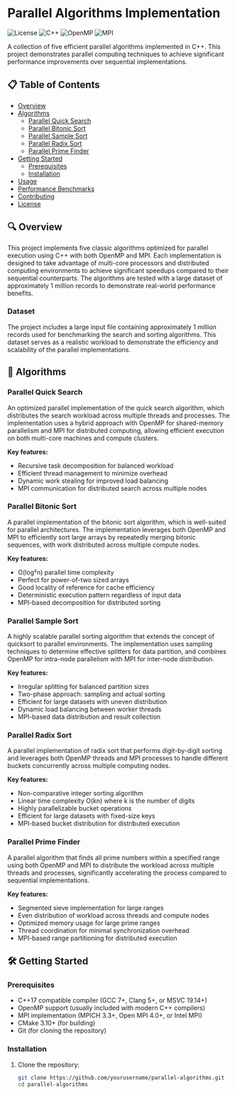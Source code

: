 # Parallel Algorithms Implementation

![License](https://img.shields.io/badge/license-MIT-blue.svg)
![C++](https://img.shields.io/badge/C%2B%2B-17-00599C.svg)
![OpenMP](https://img.shields.io/badge/OpenMP-4.5-red.svg)
![MPI](https://img.shields.io/badge/MPI-4.1-green.svg)

A collection of five efficient parallel algorithms implemented in C++. This project demonstrates parallel computing techniques to achieve significant performance improvements over sequential implementations.

## 📋 Table of Contents
- [Overview](#overview)
- [Algorithms](#algorithms)
  - [Parallel Quick Search](#parallel-quick-search)
  - [Parallel Bitonic Sort](#parallel-bitonic-sort)
  - [Parallel Sample Sort](#parallel-sample-sort)
  - [Parallel Radix Sort](#parallel-radix-sort)
  - [Parallel Prime Finder](#parallel-prime-finder)
- [Getting Started](#getting-started)
  - [Prerequisites](#prerequisites)
  - [Installation](#installation)
- [Usage](#usage)
- [Performance Benchmarks](#performance-benchmarks)
- [Contributing](#contributing)
- [License](#license)

## 🔍 Overview

This project implements five classic algorithms optimized for parallel execution using C++ with both OpenMP and MPI. Each implementation is designed to take advantage of multi-core processors and distributed computing environments to achieve significant speedups compared to their sequential counterparts. The algorithms are tested with a large dataset of approximately 1 million records to demonstrate real-world performance benefits.

### Dataset

The project includes a large input file containing approximately 1 million records used for benchmarking the search and sorting algorithms. This dataset serves as a realistic workload to demonstrate the efficiency and scalability of the parallel implementations.

## 🚀 Algorithms

### Parallel Quick Search

An optimized parallel implementation of the quick search algorithm, which distributes the search workload across multiple threads and processes. The implementation uses a hybrid approach with OpenMP for shared-memory parallelism and MPI for distributed computing, allowing efficient execution on both multi-core machines and compute clusters.

**Key features:**
- Recursive task decomposition for balanced workload
- Efficient thread management to minimize overhead
- Dynamic work stealing for improved load balancing
- MPI communication for distributed search across multiple nodes

### Parallel Bitonic Sort

A parallel implementation of the bitonic sort algorithm, which is well-suited for parallel architectures. The implementation leverages both OpenMP and MPI to efficiently sort large arrays by repeatedly merging bitonic sequences, with work distributed across multiple compute nodes.

**Key features:**
- O(log²n) parallel time complexity
- Perfect for power-of-two sized arrays
- Good locality of reference for cache efficiency
- Deterministic execution pattern regardless of input data
- MPI-based decomposition for distributed sorting

### Parallel Sample Sort

A highly scalable parallel sorting algorithm that extends the concept of quicksort to parallel environments. The implementation uses sampling techniques to determine effective splitters for data partition, and combines OpenMP for intra-node parallelism with MPI for inter-node distribution.

**Key features:**
- Irregular splitting for balanced partition sizes
- Two-phase approach: sampling and actual sorting
- Efficient for large datasets with uneven distribution
- Dynamic load balancing between worker threads
- MPI-based data distribution and result collection

### Parallel Radix Sort

A parallel implementation of radix sort that performs digit-by-digit sorting and leverages both OpenMP threads and MPI processes to handle different buckets concurrently across multiple computing nodes.

**Key features:**
- Non-comparative integer sorting algorithm
- Linear time complexity O(kn) where k is the number of digits
- Highly parallelizable bucket operations
- Efficient for large datasets with fixed-size keys
- MPI-based bucket distribution for distributed execution

### Parallel Prime Finder

A parallel algorithm that finds all prime numbers within a specified range using both OpenMP and MPI to distribute the workload across multiple threads and processes, significantly accelerating the process compared to sequential implementations.

**Key features:**
- Segmented sieve implementation for large ranges
- Even distribution of workload across threads and compute nodes
- Optimized memory usage for large prime ranges
- Thread coordination for minimal synchronization overhead
- MPI-based range partitioning for distributed execution

## 🛠️ Getting Started

### Prerequisites

- C++17 compatible compiler (GCC 7+, Clang 5+, or MSVC 19.14+)
- OpenMP support (usually included with modern C++ compilers)
- MPI implementation (MPICH 3.3+, Open MPI 4.0+, or Intel MPI)
- CMake 3.10+ (for building)
- Git (for cloning the repository)

### Installation

1. Clone the repository:
   ```bash
   git clone https://github.com/yourusername/parallel-algorithms.git
   cd parallel-algorithms

